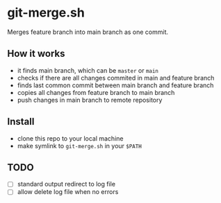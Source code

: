 # git-merge.sh

Merges feature branch into main branch as one commit.

## How it works
- it finds main branch, which can be `master` or `main`
- checks if there are all changes commited in main and feature branch
- finds last common commit between main branch and feature branch
- copies all changes from feature branch to main branch
- push changes in main branch to remote repository

## Install
- clone this repo to your local machine
- make symlink to `git-merge.sh` in your `$PATH`

## TODO
- [ ] standard output redirect to log file
- [ ] allow delete log file when no errors